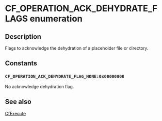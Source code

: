# CF_OPERATION_ACK_DEHYDRATE_FLAGS enumeration

## Description

Flags to acknowledge the dehydration of a placeholder file or directory.

## Constants

### `CF_OPERATION_ACK_DEHYDRATE_FLAG_NONE:0x00000000`

No acknowledge dehydration flag.

## See also

[CfExecute](https://learn.microsoft.com/windows/win32/api/cfapi/nf-cfapi-cfexecute)